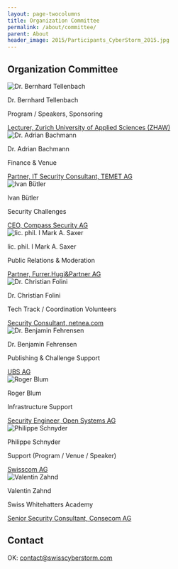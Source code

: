 ```yaml
---
layout: page-twocolumns
title: Organization Committee
permalink: /about/committee/
parent: About
header_image: 2015/Participants_CyberStorm_2015.jpg
---
```


<article>
<div class="row">
<h1>Organization Committee</h1>
</div>

<div class="row">
  <div class="col-xs-12 col-sm-6 wow fadeInDown">
<div class="scs-portrait">
<img src="/img/about/bernhard_tellenbach.jpg" alt="Dr. Bernhard Tellenbach">
<div class="scs-portrait-description">
<p class="scs-portrait-name">Dr. Bernhard Tellenbach</p>
<p class="scs-portrait-responsibility">Program / Speakers, Sponsoring</p>
<a class="scs-portrait-affiliation" href="http://www.zhaw.ch/en/zurich-university-of-applied-sciences.html">Lecturer, Zurich University of Applied Sciences (ZHAW)</a>
</div>
</div>
</div>

  <div class="col-xs-12 col-sm-6 wow fadeInDown">
<div class="scs-portrait">
<img src="/img/about/adrian_bachmann.jpg" alt="Dr. Adrian Bachmann">
<div class="scs-portrait-description">
<p class="scs-portrait-name">Dr. Adrian Bachmann</p>
<p class="scs-portrait-responsibility">Finance & Venue</p>
<a class="scs-portrait-affiliation" href="http://www.temet.ch/">Partner, IT Security Consultant, TEMET AG</a>
</div>
</div>
</div>
</div>

<div class="row">
  <div class="col-xs-12 col-sm-6 wow fadeInDown">
<div class="scs-portrait">
<img src="/img/about/ivan_buetler.jpg" alt="Ivan Bütler">
<div class="scs-portrait-description">
<p class="scs-portrait-name">Ivan Bütler</p>
<p class="scs-portrait-responsibility">Security Challenges</p>
<a class="scs-portrait-affiliation" href="http://e1.compass-security.com/">CEO, Compass Security AG</a>
</div>
</div>
</div>

  <div class="col-xs-12 col-sm-6 wow fadeInDown">
<div class="scs-portrait">
<img src="/img/about/mark_saxer.jpg" alt="lic. phil. I Mark A. Saxer">
<div class="scs-portrait-description">
<p class="scs-portrait-name">lic. phil. I Mark A. Saxer</p>
<p class="scs-portrait-responsibility">Public Relations & Moderation</p>
<a class="scs-portrait-affiliation" href="">Partner, Furrer.Hugi&Partner AG</a>
</div>
</div>
</div>
</div>

<div class="row">
  <div class="col-xs-12 col-sm-6 wow fadeInDown">
<div class="scs-portrait">
<img src="/img/about/christian_folini.png" alt="Dr. Christian Folini">
<div class="scs-portrait-description">
<p class="scs-portrait-name">Dr. Christian Folini</p>
<p class="scs-portrait-responsibility">Tech Track / Coordination Volunteers</p>
<a class="scs-portrait-affiliation" href="http://www.netnea.com/">Security Consultant, netnea.com</a>
</div>
</div>
</div>

  <div class="col-xs-12 col-sm-6 wow fadeInDown">
<div class="scs-portrait">
<img src="/img/about/benjamin_fehrensen.png" alt="Dr. Benjamin Fehrensen">
<div class="scs-portrait-description">
<p class="scs-portrait-name">Dr. Benjamin Fehrensen</p>
<p class="scs-portrait-responsibility">Publishing & Challenge Support</p>
<a class="scs-portrait-affiliation" href="http://www.ubs.com/ch/de">UBS AG</a>
</div>
</div>
</div>
</div>

<div class="row">
  <div class="col-xs-12 col-sm-6 wow fadeInDown">
<div class="scs-portrait">
<img src="/img/about/roger_blum.jpg" alt="Roger Blum">
<div class="scs-portrait-description">
<p class="scs-portrait-name">Roger Blum</p>
<p class="scs-portrait-responsibility">Infrastructure Support</p>
<a class="scs-portrait-affiliation" href="https://www.open.ch/">Security Engineer, Open Systems AG</a>
</div>
</div>
</div>

  <div class="col-xs-12 col-sm-6 wow fadeInDown">
<div class="scs-portrait">
<img src="/img/about/philippe_schnyder.jpg" alt="Philippe Schnyder">
<div class="scs-portrait-description">
<p class="scs-portrait-name">Philippe Schnyder</p>
<p class="scs-portrait-responsibility">Support (Program / Venue / Speaker)</p>
<a class="scs-portrait-affiliation" href="https://www.swisscom.ch/">Swisscom AG</a>
</div>
</div>
</div>
</div>

<div class="row">
  <div class="col-xs-12 col-sm-6 wow fadeInDown">
<div class="scs-portrait">
<img src="/img/about/valentin_zahnd.jpg" alt="Valentin Zahnd">
<div class="scs-portrait-description">
<p class="scs-portrait-name">Valentin Zahnd</p>
<p class="scs-portrait-responsibility">Swiss Whitehatters Academy</p>
<a class="scs-portrait-affiliation" href="http://www.consecom.com">Senior Security Consultant, Consecom AG</a>
</div>
</div>
</div>
  <div class="col-xs-12 col-sm-6 wow fadeInDown">

</div>
</div>

<div class="row">
<h2>Contact</h2>
<p>
OK: <a href="mailto:contact@swisscyberstorm.com" target="_blank">contact@swisscyberstorm.com</a><br>
</p>
</div>

</article>

